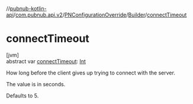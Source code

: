 //[pubnub-kotlin-api](../../../../index.md)/[com.pubnub.api.v2](../../index.md)/[PNConfigurationOverride](../index.md)/[Builder](index.md)/[connectTimeout](connect-timeout.md)

# connectTimeout

[jvm]\
abstract var [connectTimeout](connect-timeout.md): [Int](https://kotlinlang.org/api/latest/jvm/stdlib/kotlin/-int/index.html)

How long before the client gives up trying to connect with the server.

The value is in seconds.

Defaults to 5.
